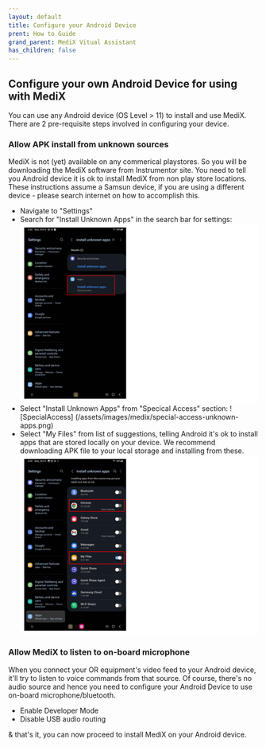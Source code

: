 ```yaml
---
layout: default
title: Configure your Android Device
prent: How to Guide
grand_parent: MediX Vitual Assistant
has_children: false
---
```


## Configure your own Android Device for using with MediX

You can use any Android device (OS Level > 11) to install and use MediX. There are 2 pre-requisite steps involved in configuring your device.

### Allow APK install from unknown sources

MediX is not (yet) available on any commerical playstores. So you will be downloading the MediX software from Instrumentor site. You need to tell you Android device it is ok to install MediX from non play store locations. These instructions assume a Samsun device, if you are using a different device - please search internet on how to accomplish this.

- Navigate to "Settings"
- Search for "Install Unknown Apps" in the search bar for settings:
  ![Settings](/assets/images/medix/unknown-app-suggestions.png)
- Select "Install Unknown Apps" from "Specical Access" section:
  ![SpecialAccess] (/assets/images/medix/special-access-unknown-apps.png)
- Select "My Files" from list of suggestions, telling Android it's ok to install apps that are stored locally on your device. We recommend downloading APK file to your local storage and installing from these.
  ![LocationSuggestions](/assets/images/medix/unknown-apps-selections.png)

### Allow MediX to listen to on-board microphone

When you connect your OR equipment's video feed to your Android device, it'll try to listen to voice commands from that source. Of course, there's no audio source and hence you need to configure your Android Device to use on-board microphone/bluetooth.

- Enable Developer Mode
- Disable USB audio routing

& that's it, you can now proceed to install MediX on your Android device.

